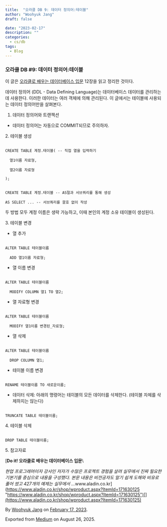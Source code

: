 ```yaml
---
title:  "오라클 DB 9: 데이터 정의어:테이블"
author: "Woohyuk Jang"
draft: false

date: "2023-02-17"
description: ""
categories:
  - cs/db
tags:
  - Blog
---
```

### 오라클 DB #9: 데이터 정의어:테이블



이 글은 [오라클로 배우는 데이터베이스 입문](https://www.aladin.co.kr/shop/wproduct.aspx?ItemId=171630125) 12장을 읽고 정리한 것이다.



데이터 정의어 (DDL - Data Defining Language)는 데이터베이스 데이터를 관리하는데 사용한다. 이러한 데이터는 여러 객체에 의해 관리된다. 이 글에서는 테이블에 사용되는 데이터 정의어만을 살펴본다.



1. 데이터 정의어와 트랜잭션



* 데이터 정의어는 자동으로 COMMIT되므로 주의하자.



2\. 테이블 생성



```

CREATE TABLE 계정.테이블( -- 직접 열을 입력하기

  열1이름 자료형,

  열2이름 자료형

);

```



```

CREATE TABLE 계정.테이블 -- AS절과 서브쿼리를 통해 생성

AS SELECT ... -- 서브쿼리를 괄호 없이 작성

```



두 방법 모두 계정 이름은 생략 가능하고, 이때 본인의 계정 소유 테이블이 생성된다.



3\. 테이블 변경



* 열 추가



```

ALTER TABLE 테이블이름

  ADD 열1이름 자료형;

```



* 열 이름 변경



```

ALTER TABLE 테이블이름

  MODIFY COLUMN 열1 TO 열2;

```



* 열 자료형 변경



```

ALTER TABLE 테이블이름

  MODIFY 열1이름 변경된_자료형;

```



* 열 삭제



```

ALTER TABLE 테이블이름

  DROP COLUMN 열1;

```



* 테이블 이름 변경



```

RENAME 테이블이름 TO 새로운이름;

```



* 데이터 삭제: 아래의 명령어는 테이블의 모든 데이터를 삭제한다. (테이블 자체를 삭제하지는 않는다)



```

TRUNCATE TABLE 테이블이름;

```



4\. 테이블 삭제



```

DROP TABLE 테이블이름;

```



5\. 참고자료



[**Do it! 오라클로 배우는 데이터베이스 입문**\

*현업 프로그래머이자 강사인 저자가 수많은 프로젝트 경험을 살려 실무에서 진짜 필요한 기본기를 중심으로 내용을 구성했다. 본문 내용은 비전공자도 알기 쉽게 도해와 비유로 풀어 썼고 427개의 예제는 실무에서 ...*&#x77;ww.aladin.co.kr](https://www.aladin.co.kr/shop/wproduct.aspx?ItemId=171630125 "https://www.aladin.co.kr/shop/wproduct.aspx?ItemId=171630125")[](https://www.aladin.co.kr/shop/wproduct.aspx?ItemId=171630125)



By [Woohyuk Jang](https://medium.com/@morrranii) on [February 17, 2023](https://medium.com/p/c15271716792).

Exported from [Medium](https://medium.com) on August 26, 2025.
